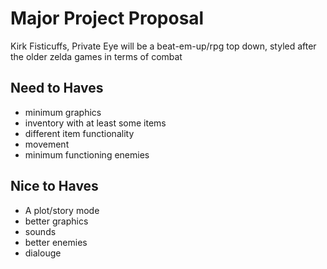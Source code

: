 # Major Project Proposal
  Kirk Fisticuffs, Private Eye will be a beat-em-up/rpg top down, styled after the older zelda games in terms of combat

## Need to Haves
- minimum graphics
- inventory with at least some items
- different item functionality
- movement
- minimum functioning enemies

## Nice to Haves
- A plot/story mode
- better graphics
- sounds
- better enemies
- dialouge
